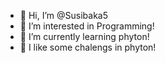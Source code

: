 - 👋 Hi, I’m @Susibaka5
- 👀 I’m interested in Programming! 
- 🌱 I’m currently learning phyton! 
- 🙂 I like some chalengs in phyton! 
